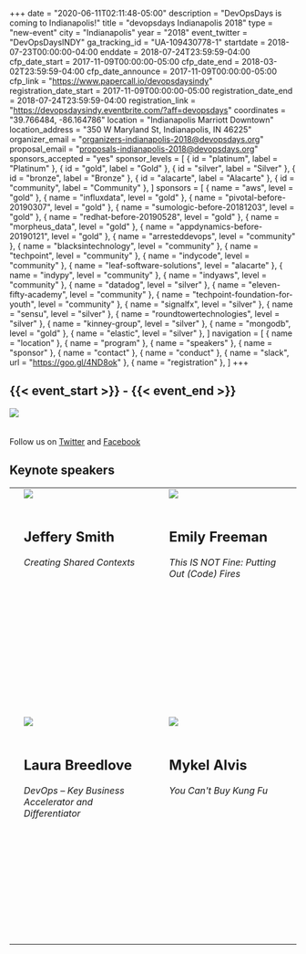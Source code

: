 +++
date = "2020-06-11T02:11:48-05:00"
description = "DevOpsDays is coming to Indianapolis!"
title = "devopsdays Indianapolis 2018"
type = "new-event"
city = "Indianapolis"
year = "2018"
event_twitter = "DevOpsDaysINDY"
ga_tracking_id = "UA-109430778-1"
startdate = 2018-07-23T00:00:00-04:00
enddate = 2018-07-24T23:59:59-04:00
cfp_date_start = 2017-11-09T00:00:00-05:00
cfp_date_end = 2018-03-02T23:59:59-04:00
cfp_date_announce = 2017-11-09T00:00:00-05:00
cfp_link = "https://www.papercall.io/devopsdaysindy"
registration_date_start = 2017-11-09T00:00:00-05:00
registration_date_end = 2018-07-24T23:59:59-04:00
registration_link = "https://devopsdaysindy.eventbrite.com/?aff=devopsdays"
coordinates = "39.766484, -86.164786"
location = "Indianapolis Marriott Downtown"
location_address = "350 W Maryland St, Indianapolis, IN 46225"
organizer_email = "organizers-indianapolis-2018@devopsdays.org"
proposal_email = "proposals-indianapolis-2018@devopsdays.org"
sponsors_accepted = "yes"
sponsor_levels = [
    { id = "platinum", label = "Platinum" },
    { id = "gold", label = "Gold" },
    { id = "silver", label = "Silver" },
    { id = "bronze", label = "Bronze" },
    { id = "alacarte", label = "Alacarte" },
    { id = "community", label = "Community" },
]
sponsors = [
    { name = "aws", level = "gold" },
    { name = "influxdata", level = "gold" },
    { name = "pivotal-before-20190307", level = "gold" },
    { name = "sumologic-before-20181203", level = "gold" },
    { name = "redhat-before-20190528", level = "gold" },
    { name = "morpheus_data", level = "gold" },
    { name = "appdynamics-before-20190121", level = "gold" },
    { name = "arresteddevops", level = "community" },
    { name = "blacksintechnology", level = "community" },
    { name = "techpoint", level = "community" },
    { name = "indycode", level = "community" },
    { name = "leaf-software-solutions", level = "alacarte" },
    { name = "indypy", level = "community" },
    { name = "indyaws", level = "community" },
    { name = "datadog", level = "silver" },
    { name = "eleven-fifty-academy", level = "community" },
    { name = "techpoint-foundation-for-youth", level = "community" },
    { name = "signalfx", level = "silver" },
    { name = "sensu", level = "silver" },
    { name = "roundtowertechnologies", level = "silver" },
    { name = "kinney-group", level = "silver" },
    { name = "mongodb", level = "gold" },
    { name = "elastic", level = "silver" },
]
navigation = [
    { name = "location" },
    { name = "program" },
    { name = "speakers" },
    { name = "sponsor" },
    { name = "contact" },
    { name = "conduct" },
    { name = "slack", url = "https://goo.gl/4ND8ok" },
    { name = "registration" },
]
+++
<h2>{{< event_start >}} - {{< event_end >}}</h2>

<img style="float: center; max-width: 500px; padding: 0px 20px 20px 0px" src="/events/2018/indianapolis/logo-square.jpg"></img>

Follow us on <a href="https://goo.gl/QmezHs">Twitter</a> and <a href="https://goo.gl/hBX6nt">Facebook</a>

<h2>Keynote speakers</h2>

<table>
  <tr style="height: 400px; vertical-align: top;">
    <td style="padding-left: 25px;">
      <a href="/events/2018/indianapolis/speakers/jeffery-smith/">
        <img style="max-width: 300px; padding: 0px 0px 0px 0px" src="/events/2018/indianapolis/speakers/jeffery-smith.png"></img>
      </a>
      <br/><br/>
      <h2><b>Jeffery Smith</b></h2>
      <div style="max-width: 300px">
        <i>Creating Shared Contexts</i>
      </div>
    </td>
    <td style="padding-left: 25px;">
      <a href="/events/2018/indianapolis/speakers/emily-freeman/">
        <img style="max-width: 300px; padding: 0px 0px 0px 0px" src="/events/2018/indianapolis/speakers/emily-freeman.png"></img>
      </a>
      <br/></br>
      <h2><b>Emily Freeman</b></h2>
      <div style="max-width: 300px">
        <i>This IS NOT Fine: Putting Out (Code) Fires</i>
      </div>
    </td>
  </tr>
  <tr style="height: 400px; vertical-align: top;">
    <td style="padding-left: 25px;">
      <a href="/events/2018/indianapolis/speakers/laura-breedlove/">
        <img style="max-width: 300px; padding: 0px 0px 0px 0px" src="/events/2018/indianapolis/speakers/laura-breedlove.png"></img>
      </a>
      <br/><br/>
      <h2><b>Laura Breedlove</b></h2>
      <div style="max-width: 300px">
        <i>DevOps – Key Business Accelerator and Differentiator</i>
      </div>
    </td>
    <td style="padding-left: 25px;">
      <a href="/events/2018/indianapolis/speakers/mykel-alvis/">
        <img style="max-width: 300px; padding: 0px 0px 0px 0px" src="/events/2018/indianapolis/speakers/mykel-alvis.png"></img>
      </a>
      <br/><br/>
      <h2><b>Mykel Alvis</b></h2>
      <div style="max-width: 300px">
        <i>You Can't Buy Kung Fu</i>
      </div>
    </td>
  </tr>
</table>
